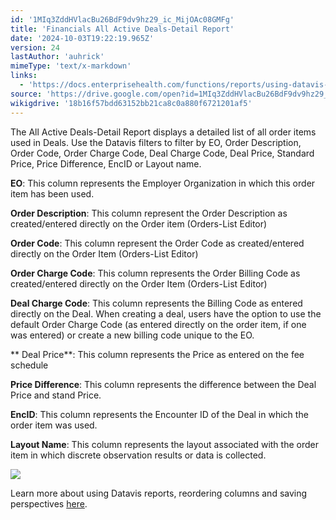 ```yaml
---
id: '1MIq3ZddHVlacBu26BdF9dv9hz29_ic_MijOAc08GMFg'
title: 'Financials All Active Deals-Detail Report'
date: '2024-10-03T19:22:19.965Z'
version: 24
lastAuthor: 'auhrick'
mimeType: 'text/x-markdown'
links:
  - 'https://docs.enterprisehealth.com/functions/reports/using-datavis-grids-data-tools/'
source: 'https://drive.google.com/open?id=1MIq3ZddHVlacBu26BdF9dv9hz29_ic_MijOAc08GMFg'
wikigdrive: '18b16f57bdd63152bb21ca8c0a880f6721201af5'
---
```

The All Active Deals-Detail Report displays a detailed list of all order items used in Deals. Use the Datavis filters to filter by EO, Order Description, Order Code, Order Charge Code, Deal Charge Code, Deal Price, Standard Price, Price Difference, EncID or Layout name.

**EO**: This column represents the Employer Organization in which this order item has been used.

**Order Description**: This column represent the Order Description as created/entered directly on the Order item (Orders-List Editor)

**Order Code**: This column represent the Order Code as created/entered directly on the Order Item (Orders-List Editor)

**Order Charge Code**: This column represents the Order Billing Code as created/entered directly on the Order Item (Orders-List Editor)

**Deal Charge Code**: This column represents the Billing Code as entered directly on the Deal. When creating a deal, users have the option to use the default Order Charge Code (as entered directly on the order item, if one was entered) or create a new billing code unique to the EO.

** Deal Price**: This column represents the Price as entered on the fee schedule

**Price Difference**: This column represents the difference between the Deal Price and stand Price.

**EncID**: This column represents the Encounter ID of the Deal in which the order item was used.

**Layout Name**: This column represents the layout associated with the order item in which discrete observation results or data is collected.

![](../financials-all-active-deals-detail-report.assets/fce178261b45379ecb8d0eca106eb093.png)

Learn more about using Datavis reports, reordering columns and saving perspectives [here](https://docs.enterprisehealth.com/functions/reports/using-datavis-grids-data-tools/).
